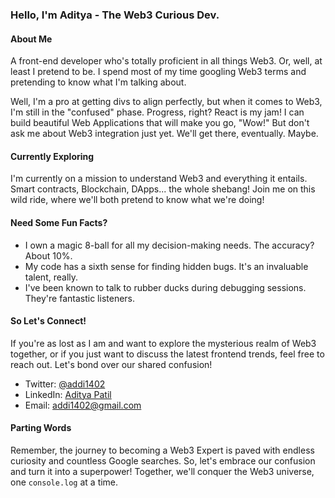 ### Hello, I'm Aditya - The Web3 Curious Dev.

#### About Me

A front-end developer who's totally proficient in all things Web3. Or, well, at least I pretend to be. I spend most of my time googling Web3 terms and pretending to know what I'm talking about.

Well, I'm a pro at getting divs to align perfectly, but when it comes to Web3, I'm still in the "confused" phase. Progress, right? React is my jam! I can build beautiful Web Applications that will make you go, "Wow!" But don't ask me about Web3 integration just yet. We'll get there, eventually. Maybe.

#### Currently Exploring

I'm currently on a mission to understand Web3 and everything it entails. Smart contracts, Blockchain, DApps... the whole shebang! Join me on this wild ride, where we'll both pretend to know what we're doing!

#### Need Some Fun Facts?

- I own a magic 8-ball for all my decision-making needs. The accuracy? About 10%.
- My code has a sixth sense for finding hidden bugs. It's an invaluable talent, really.
- I've been known to talk to rubber ducks during debugging sessions. They're fantastic listeners.

#### So Let's Connect!

If you're as lost as I am and want to explore the mysterious realm of Web3 together, or if you just want to discuss the latest frontend trends, feel free to reach out. Let's bond over our shared confusion!

- Twitter: [@addi1402](https://twitter.com/addi1402)
- LinkedIn: [Aditya Patil](https://www.linkedin.com/in/addi1402)
- Email: addi1402@gmail.com

#### Parting Words

Remember, the journey to becoming a Web3 Expert is paved with endless curiosity and countless Google searches. So, let's embrace our confusion and turn it into a superpower! Together, we'll conquer the Web3 universe, one `console.log` at a time.

